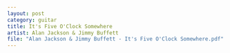 ```yaml
---
layout: post
category: guitar
title: It's Five O'Clock Somewhere
artist: Alan Jackson & Jimmy Buffett
file: "Alan Jackson & Jimmy Buffett - It's Five O'Clock Somewhere.pdf"
---
```

